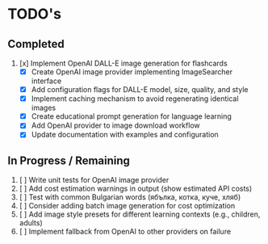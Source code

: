 # TODO's

## Completed
1.  [x] Implement OpenAI DALL-E image generation for flashcards
    - [x] Create OpenAI image provider implementing ImageSearcher interface
    - [x] Add configuration flags for DALL-E model, size, quality, and style
    - [x] Implement caching mechanism to avoid regenerating identical images
    - [x] Create educational prompt generation for language learning
    - [x] Add OpenAI provider to image download workflow
    - [x] Update documentation with examples and configuration

## In Progress / Remaining
1.  [ ] Write unit tests for OpenAI image provider
2.  [ ] Add cost estimation warnings in output (show estimated API costs)
3.  [ ] Test with common Bulgarian words (ябълка, котка, куче, хляб)
4.  [ ] Consider adding batch image generation for cost optimization
5.  [ ] Add image style presets for different learning contexts (e.g., children, adults)
6.  [ ] Implement fallback from OpenAI to other providers on failure
